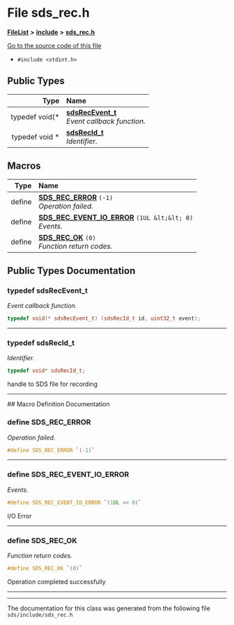 

# File sds\_rec.h



[**FileList**](files.md) **>** [**include**](dir_d09908635ef304ba819d3349bcb716bf.md) **>** [**sds\_rec.h**](sds__rec_8h.md)

[Go to the source code of this file](sds__rec_8h_source.md)



* `#include <stdint.h>`

















## Public Types

| Type | Name |
| ---: | :--- |
| typedef void(\* | [**sdsRecEvent\_t**](#typedef-sdsrecevent_t)  <br>_Event callback function._  |
| typedef void \* | [**sdsRecId\_t**](#typedef-sdsrecid_t)  <br>_Identifier._  |















































## Macros

| Type | Name |
| ---: | :--- |
| define  | [**SDS\_REC\_ERROR**](sds__rec_8h.md#define-sds_rec_error)  `(-1)`<br>_Operation failed._  |
| define  | [**SDS\_REC\_EVENT\_IO\_ERROR**](sds__rec_8h.md#define-sds_rec_event_io_error)  `(1UL &lt;&lt; 0)`<br>_Events._  |
| define  | [**SDS\_REC\_OK**](sds__rec_8h.md#define-sds_rec_ok)  `(0)`<br>_Function return codes._  |

## Public Types Documentation




### typedef sdsRecEvent\_t 

_Event callback function._ 
```C++
typedef void(* sdsRecEvent_t) (sdsRecId_t id, uint32_t event);
```




<hr>



### typedef sdsRecId\_t 

_Identifier._ 
```C++
typedef void* sdsRecId_t;
```



handle to SDS file for recording 


        

<hr>
## Macro Definition Documentation





### define SDS\_REC\_ERROR 

_Operation failed._ 
```C++
#define SDS_REC_ERROR `(-1)`
```




<hr>



### define SDS\_REC\_EVENT\_IO\_ERROR 

_Events._ 
```C++
#define SDS_REC_EVENT_IO_ERROR `(1UL << 0)`
```



I/O Error 


        

<hr>



### define SDS\_REC\_OK 

_Function return codes._ 
```C++
#define SDS_REC_OK `(0)`
```



Operation completed successfully 


        

<hr>

------------------------------
The documentation for this class was generated from the following file `sds/include/sds_rec.h`

